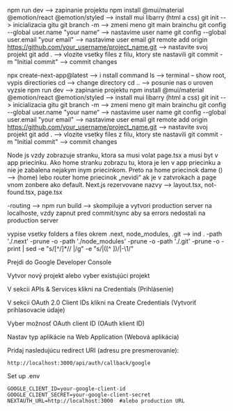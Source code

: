 
npm run dev --> zapinanie projektu
npm install @mui/material @emotion/react @emotion/styled --> install mui libarry (html a css)
git init --> inicializacia gitu
git branch -m <name> --> zmeni meno git main brainchu
git config --global user.name "your name“ --> nastavime user name
git config --global user.email "your email" --> nastavime user email
git remote add origin https://github.com/your_username/project_name.git --> nastavite svoj projekt
git add . --> vlozite vsetky files z filu, ktory ste nastavili
git commit -m "Initial commit" --> commit changes

npx create-next-app@latest --> i nstall command ls --> terminal – show root, vypis directiories cd --> change directory cd .. --> posunie nas o uroven vyzsie npm run dev --> zapinanie projektu npm install @mui/material @emotion/react @emotion/styled --> install mui libarry (html a css) git init --> inicializacia gitu git branch -m --> zmeni meno git main brainchu git config --global user.name "your name“ --> nastavime user name git config --global user.email "your email" --> nastavime user email git remote add origin https://github.com/your_username/project_name.git --> nastavite svoj projekt git add . --> vlozite vsetky files z filu, ktory ste nastavili git commit -m "Initial commit" --> commit changes

Node js vzdy zobrazuje stranku, ktora sa musi volat page.tsx a musi byt v app priecinku. Ako home stranku zobrazu tu, ktora je len v app priecinku a nie je zabalena nejakym inym priecinkom. Preto na home priecinok dame () --> (home) lebo router home priecinok „nevidi“ ak je v zatvrokach a page vnom zonbere ako default.
Next.js rezervovane nazvy --> layout.tsx, not-found.tsx, page.tsx

-routing --> npm run build --> skompiluje a vytvori production server na localhoste, vzdy zapnut pred commit/sync aby sa errors nedostali na production server

vypise vsetky folders a files okrem .next, node_modules, .git --> ind . -path './.next' -prune -o -path './node_modules' -prune -o -path './.git' -prune -o -print | sed -e "s/[^\/]*// |/g" -e "s/|([^ ])/|-\1/"



Prejdi do Google Developer Console

Vytvor nový projekt alebo vyber existujúci projekt

V sekcii APIs & Services klikni na Credentials (Prihlásenie)

V sekcii OAuth 2.0 Client IDs klikni na Create Credentials (Vytvoriť prihlasovacie údaje)

Vyber možnosť OAuth client ID (OAuth klient ID)

Nastav typ aplikácie na Web Application (Webová aplikácia)

Pridaj nasledujúcu redirect URI (adresu pre presmerovanie):

    http://localhost:3000/api/auth/callback/google



Set up .env

    GOOGLE_CLIENT_ID=your-google-client-id
    GOOGLE_CLIENT_SECRET=your-google-client-secret
    NEXTAUTH_URL=http://localhost:3000  #alebo production URL


